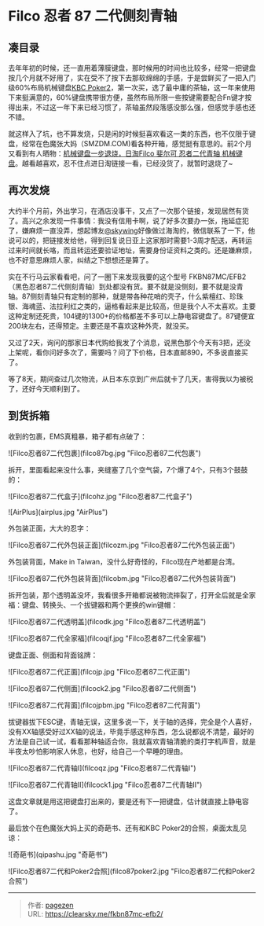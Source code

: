 # Filco 忍者 87 二代侧刻青轴


## 凑目录

去年年初的时候，还一直用着薄膜键盘，那时候用的时间也比较多，经常一把键盘按几个月就不好用了，实在受不了按下去那软绵绵的手感，于是尝鲜买了一把入门级60%布局机械键盘[KBC Poker2](https://clearsky.me/kbc-poker2)，第一次买，选了最中庸的茶轴，这一年来使用下来挺满意的，60%键盘携带很方便，虽然布局所限一些按键需要配合Fn键才按得出来，不过这一年下来已经习惯了，茶轴虽然段落感没那么强，但感觉手感也还不错。

就这样入了坑，也不算发烧，只是闲的时候挺喜欢看这一类的东西，也不仅限于键盘，经常在色魔张大妈（SMZDM.COM)看各种开箱，感觉挺有意思的。前2个月又看到有人晒物：[机械键盘一步退烧，日淘Filco 斐尔可 忍者二代青轴 机械键盘](http://post.smzdm.com/p/268502)。越看越喜欢，忍不住点进日淘链接一看，已经没货了，就暂时退烧了~

## 再次发烧

大约半个月前，外出学习，在酒店没事干，又点了一次那个链接，发现居然有货了。高兴之余发现一件事情：我没有信用卡啊，说了好多次要办一张，拖延症犯了，嫌麻烦一直没弄，想起博友[@skywing](http://skywing.me)好像做过海淘的，微信联系了一下，他说可以的，把链接发给他，得到回复说日亚上这家那时需要1-3周才配送，再转运过来时间就长咯，而且转运还要验证地址，需要身份证资料之类的。还是嫌麻烦，也不好意思麻烦人家，纠结之下想想还是算了。

实在不行马云家看看吧，问了一圈下来发现我要的这个型号 FKBN87MC/EFB2（黑色忍者87二代侧刻青轴）到处都没有货。要不就是没侧刻，要不就是没青轴。87侧刻青轴只有定制的那种，就是带各种花哨的壳子，什么紫檀红、珍珠银、海魂蓝、法拉利红之类的，逼格看起来是比较高，但是我个人不太喜欢。主要这种定制还死贵，104键的1300&#43;的价格都差不多可以上静电容键盘了。87键便宜200块左右，还得预定。主要还是不喜欢这种外壳，就没买。

又过了2天，询问的那家日本代购给我发了个消息，说黑色那个今天有3把，还没上架呢，看你问好多次了，需要吗？问了下价格，日本直邮890，不多说直接买了。

等了8天，期间查过几次物流，从日本东京到广州后就卡了几天，害得我以为被税了，还好今天顺利到了。

## 到货拆箱

收到的包裹，EMS真粗暴，箱子都有点破了：

![Filco忍者87二代包裹](filco87bg.jpg &#34;Filco忍者87二代包裹&#34;)

拆开，里面看起来没什么事，夹缝塞了几个空气袋，7个爆了4个，只有3个鼓鼓的：

![Filco忍者87二代盒子](filcohz.jpg &#34;Filco忍者87二代盒子&#34;)

![AirPlus](airplus.jpg &#34;AirPlus&#34;)

外包装正面，大大的忍字：

![Filco忍者87二代外包装正面](filcozm.jpg &#34;Filco忍者87二代外包装正面&#34;)

外包装背面，Make in Taiwan，没什么好奇怪的，Filco现在产地都是台湾。

![Filco忍者87二代外包装背面](filcobm.jpg &#34;Filco忍者87二代外包装背面&#34;)

拆开包装，那个透明盖没坏，我看很多开箱都说被物流摔裂了，打开全后就是全家福：键盘、转换头、一个拔键器和两个更换的win键帽：

![Filco忍者87二代透明盖](filcodk.jpg &#34;Filco忍者87二代透明盖&#34;)

![Filco忍者87二代全家福](filcoqjf.jpg &#34;Filco忍者87二代全家福&#34;)

键盘正面、侧面和背面铭牌：

![Filco忍者87二代正面](filcojp.jpg &#34;Filco忍者87二代正面&#34;)

![Filco忍者87二代侧面](filcock2.jpg &#34;Filco忍者87二代侧面&#34;)

![Filco忍者87二代背面](filcojpbm.jpg &#34;Filco忍者87二代背面&#34;)

拔键器拔下ESC键，青轴无误，这里多说一下，关于轴的选择，完全是个人喜好，没有XX轴感受好过XX轴的说法，毕竟手感这种东西，怎么说都说不清楚，最好的方法是自己试一试，看看那种轴适合你，我就喜欢青轴清脆的类打字机声音，就是半夜太吵怕影响家人休息，也好，给自己一个早睡的理由。

![Filco忍者87二代青轴I](filcoqz.jpg &#34;Filco忍者87二代青轴I&#34;)

![Filco忍者87二代青轴II](filcock1.jpg &#34;Filco忍者87二代青轴II&#34;)

这盘文章就是用这把键盘打出来的，要是还有下一把键盘，估计就直接上静电容了。

最后放个在色魔张大妈上买的奇葩书、还有和KBC Poker2的合照，桌面太乱见谅：

![奇葩书](qipashu.jpg &#34;奇葩书&#34;)

![Filco忍者87二代和Poker2合照](filco87poker2.jpg &#34;Filco忍者87二代和Poker2合照&#34;)


---

> 作者: [pagezen](http://clearsky.me/)  
> URL: https://clearsky.me/fkbn87mc-efb2/  


